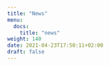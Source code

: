 ```yaml
---
title: "News"
menu:
  docs:
    title: "news"
weight: 140
date: 2021-04-23T17:50:11+02:00
draft: false
---
```


